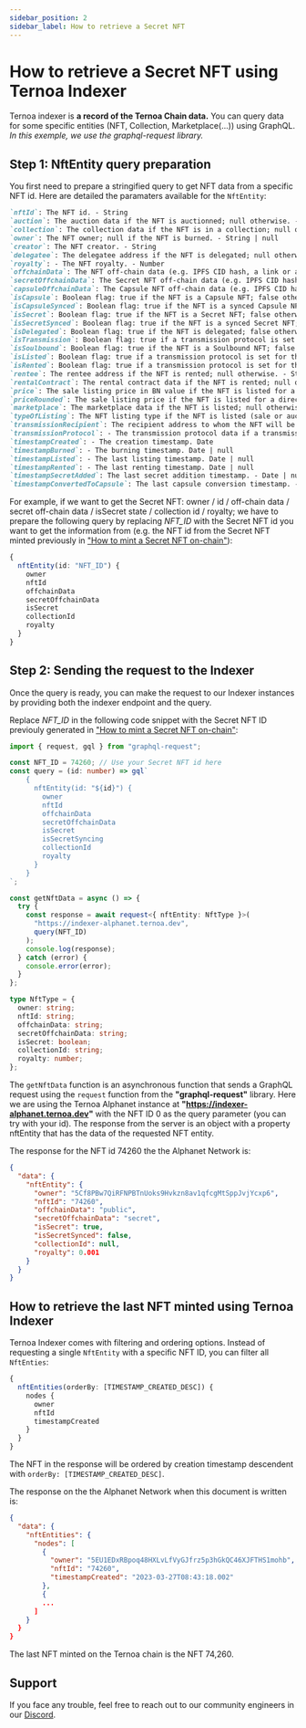 ```yaml
---
sidebar_position: 2
sidebar_label: How to retrieve a Secret NFT
---
```


# How to retrieve a Secret NFT using Ternoa Indexer

Ternoa indexer is **a record of the Ternoa Chain data.**
You can query data for some specific entities (NFT, Collection, Marketplace(...)) using GraphQL.
_In this exemple, we use the graphql-request library._

## Step 1: NftEntity query preparation

You first need to prepare a stringified query to get NFT data from a specific NFT id.
Here are detailed the paramaters available for the `NftEntity`:

```markdown
`nftId`: The NFT id. - String
`auction`: The auction data if the NFT is auctionned; null otherwise. - AuctionEntity | null
`collection`: The collection data if the NFT is in a collection; null otherwise. - CollectionEntity | null
`owner`: The NFT owner; null if the NFT is burned. - String | null
`creator`: The NFT creator. - String
`delegatee`: The delegatee address if the NFT is delegated; null otherwise. - String | null
`royalty`: - The NFT royalty. - Number
`offchainData`: The NFT off-chain data (e.g. IPFS CID hash, a link or any string). - String!
`secretOffchainData`: The Secret NFT off-chain data (e.g. IPFS CID hash, a link or any string) if the NFT is a Secret NFT; null otherwise. - String | null
`capsuleOffchainData`: The Capsule NFT off-chain data (e.g. IPFS CID hash, a link or any string) if the NFT is a Capsule NFT; null otherwise. - String | null
`isCapsule`: Boolean flag: true if the NFT is a Capsule NFT; false otherwise. - Boolean
`isCapsuleSynced`: Boolean flag: true if the NFT is a synced Capsule NFT; false otherwise. - Boolean
`isSecret`: Boolean flag: true if the NFT is a Secret NFT; false otherwise. - Boolean
`isSecretSynced`: Boolean flag: true if the NFT is a synced Secret NFT; false otherwise. - Boolean
`isDelegated`: Boolean flag: true if the NFT is delegated; false otherwise. - Boolean
`isTransmission`: Boolean flag: true if a transmission protocol is set for the NFT; false otherwise. - Boolean
`isSoulbound`: Boolean flag: true if the NFT is a Soulbound NFT; false otherwise. - Boolean
`isListed`: Boolean flag: true if a transmission protocol is set for the NFT; false otherwise. - Boolean
`isRented`: Boolean flag: true if a transmission protocol is set for the NFT; false otherwise. - Boolean
`rentee`: The rentee address if the NFT is rented; null otherwise. - String | null
`rentalContract`: The rental contract data if the NFT is rented; null otherwise. - RentEntity | null
`price`: The sale listing price in BN value if the NFT is listed for a direct sale; null otherwise. - String | null
`priceRounded`: The sale listing price if the NFT is listed for a direct sale; null otherwise. - Number | null
`marketplace`: The marketplace data if the NFT is listed; null otherwise. - MarketplaceEntity
`typeOfListing`: The NFT listing type if the NFT is listed (sale or auction); null otherwise. - String | null
`transmissionRecipient`: The recipient address to whom the NFT will be transmitted if a transmission protocol is defined for the NFT; null otherwise. - String | null
`transmissionProtocol`: - The transmission protocol data if a transmission protocol is defined for the NFT; null otherwise. TransmissionEntity | null
`timestampCreated`: - The creation timestamp. Date
`timestampBurned`: - The burning timestamp. Date | null
`timestampListed`: - The last listing timestamp. Date | null
`timestampRented`: - The last renting timestamp. Date | null
`timestampSecretAdded`: The last secret addition timestamp. - Date | null
`timestampConvertedToCapsule`: The last capsule conversion timestamp. - Date | null
```

For example, if we want to get the Secret NFT: owner / id / off-chain data / secret off-chain data / isSecret state / collection id / royalty; we have to prepare the following query by replacing _NFT_ID_ with the Secret NFT id you want to get the information from (e.g. the NFT id from the Secret NFT minted previously in ["How to mint a Secret NFT on-chain"](/for-developers/guides/NFT/secret-NFT/mint-secret-NFT)):

```typescript
{
  nftEntity(id: "NFT_ID") {
    owner
    nftId
    offchainData
    secretOffchainData
    isSecret
    collectionId
    royalty
  }
}
```

## Step 2: Sending the request to the Indexer

Once the query is ready, you can make the request to our Indexer instances by providing both the indexer endpoint and the query.

Replace _NFT_ID_ in the following code snippet with the Secret NFT ID previouly generated in ["How to mint a Secret NFT on-chain"](/for-developers/guides/NFT/secret-NFT/mint-secret-NFT):

```typescript showLineNumbers
import { request, gql } from "graphql-request";

const NFT_ID = 74260; // Use your Secret NFT id here
const query = (id: number) => gql`
    {
      nftEntity(id: "${id}") {
        owner
        nftId
        offchainData
        secretOffchainData
        isSecret
        isSecretSyncing
        collectionId
        royalty
      }
    }
`;

const getNftData = async () => {
  try {
    const response = await request<{ nftEntity: NftType }>(
      "https://indexer-alphanet.ternoa.dev",
      query(NFT_ID)
    );
    console.log(response);
  } catch (error) {
    console.error(error);
  }
};

type NftType = {
  owner: string;
  nftId: string;
  offchainData: string;
  secretOffchainData: string;
  isSecret: boolean;
  collectionId: string;
  royalty: number;
};
```

The `getNftData` function is an asynchronous function that sends a GraphQL request using the `request` function from the **"graphql-request"** library. Here we are using the Ternoa Alphanet instance at **"https://indexer-alphanet.ternoa.dev"** with the NFT ID 0 as the query parameter (you can try with your id). The response from the server is an object with a property nftEntity that has the data of the requested NFT entity.

The response for the NFT id 74260 the the Alphanet Network is:

```json
{
  "data": {
    "nftEntity": {
      "owner": "5Cf8PBw7QiRFNPBTnUoks9Hvkzn8av1qfcgMtSppJvjYcxp6",
      "nftId": "74260",
      "offchainData": "public",
      "secretOffchainData": "secret",
      "isSecret": true,
      "isSecretSynced": false,
      "collectionId": null,
      "royalty": 0.001
    }
  }
}
```

## How to retrieve the last NFT minted using Ternoa Indexer

Ternoa Indexer comes with filtering and ordering options. Instead of requesting a single `NftEntity` with a specific NFT ID, you can filter all `NftEnties`:

```typescript
{
  nftEntities(orderBy: [TIMESTAMP_CREATED_DESC]) {
    nodes {
      owner
      nftId
      timestampCreated
    }
  }
}
```

The NFT in the response will be ordered by creation timestamp descendent with `orderBy: [TIMESTAMP_CREATED_DESC]`.

The response on the the Alphanet Network when this document is written is:

```json
{
  "data": {
    "nftEntities": {
      "nodes": [
        {
          "owner": "5EU1EDxRBpoq48HXLvLfVyGJfrz5p3hGkQC46XJFTHS1mohb",
          "nftId": "74260",
          "timestampCreated": "2023-03-27T08:43:18.002"
        },
        {
        ...
      ]
    }
  }
}
```

The last NFT minted on the Ternoa chain is the NFT 74,260.

## Support

If you face any trouble, feel free to reach out to our community engineers in our [Discord](https://discord.gg/fUmBkPpnRu).
